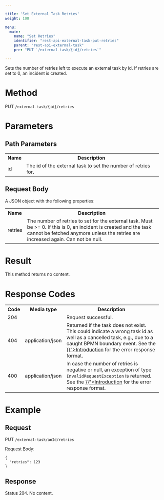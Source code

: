 ```yaml
---

title: 'Set External Task Retries'
weight: 100

menu:
  main:
    name: "Set Retries"
    identifier: "rest-api-external-task-put-retries"
    parent: "rest-api-external-task"
    pre: "PUT `/external-task/{id}/retries`"

---
```



Sets the number of retries left to execute an external task by id. If retries are set to 0, an incident is created.

# Method

PUT `/external-task/{id}/retries`


# Parameters

## Path Parameters

<table class="table table-striped">
  <tr>
    <th>Name</th>
    <th>Description</th>
  </tr>
  <tr>
    <td>id</td>
    <td>The id of the external task to set the number of retries for.</td>
  </tr>
</table>

## Request Body

A JSON object with the following properties:

<table class="table table-striped">
  <tr>
    <th>Name</th>
    <th>Description</th>
  </tr>
  <tr>
    <td>retries</td>
    <td>The number of retries to set for the external task.  Must be >= 0. If this is 0, an incident is created and the task cannot be fetched anymore unless the retries are increased again. Can not be null.</td>
  </tr>
</table>


# Result

This method returns no content.


# Response Codes

<table class="table table-striped">
  <tr>
    <th>Code</th>
    <th>Media type</th>
    <th>Description</th>
  </tr>
  <tr>
    <td>204</td>
    <td></td>
    <td>Request successful.</td>
  </tr>
  <tr>
    <td>404</td>
    <td>application/json</td>
    <td>Returned if the task does not exist. This could indicate a wrong task id as well as a cancelled task, e.g., due to a caught BPMN boundary event. See the <a href="{{< ref "/reference/rest/overview/_index.md#error-handling" >}}">Introduction</a> for the error response format.</td>
  </tr>
   <tr>
    <td>400</td>
    <td>application/json</td>
    <td>In case the number of retries is negative or null, an exception of type <code>InvalidRequestException</code> is returned. See the <a href="{{< ref "/reference/rest/overview/_index.md#error-handling" >}}">Introduction</a> for the error response format.</td>
  </tr>
</table>

# Example

## Request

PUT `/external-task/anId/retries`

Request Body:

    {
      "retries": 123
    }

## Response

Status 204. No content.
